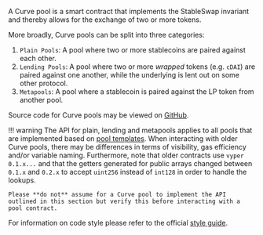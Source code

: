 A Curve pool is a smart contract that implements the StableSwap invariant and thereby allows for the exchange of two or more tokens.

More broadly, Curve pools can be split into three categories:

1. `Plain Pools`: A pool where two or more stablecoins are paired against each other.
2. `Lending Pools`: A pool where two or more *wrapped* tokens (e.g. `cDAI`) are paired against one another, while the underlying is lent out on some other protocol.
3. `Metapools`: A pool where a stablecoin is paired against the LP token from another pool.

Source code for Curve pools may be viewed on [GitHub](https://github.com/curvefi/curve-contract/tree/master/contracts).

!!! warning
    The API for plain, lending and metapools applies to all pools that are implemented based on [pool templates](https://github.com/curvefi/curve-contract/tree/master/contracts/pool-templates). When interacting with older Curve pools, there may be differences in terms of visibility, gas efficiency and/or variable naming. Furthermore, note that older contracts use ``vyper 0.1.x...`` and that the getters generated for public arrays changed between ``0.1.x`` and ``0.2.x`` to accept ``uint256`` instead of ``int128`` in order to handle the lookups.

    Please **do not** assume for a Curve pool to implement the API outlined in this section but verify this before interacting with a pool contract.

For information on code style please refer to the official [style guide](https://vyper.readthedocs.io/en/stable/style-guide.html).







